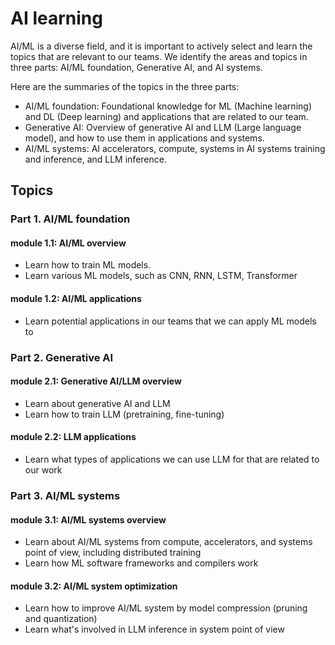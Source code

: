 # AI learning

AI/ML is a diverse field, and it is important to actively select and learn the topics that are relevant to our teams. We identify the areas and topics in three parts: AI/ML foundation, Generative AI, and AI systems.

Here are the summaries of the topics in the three parts:

- AI/ML foundation: Foundational knowledge for ML (Machine learning) and DL (Deep learning) and applications that are related to our team.
- Generative AI: Overview of generative AI and LLM (Large language model), and how to use them in applications and systems.
- AI/ML systems: AI accelerators, compute, systems in AI systems training and inference, and LLM inference.

## Topics

### Part 1. AI/ML foundation

#### module 1.1: AI/ML overview
- Learn how to train ML models.
- Learn various ML models, such as CNN, RNN, LSTM, Transformer

#### module 1.2: AI/ML applications
- Learn potential applications in our teams that we can apply ML models to

### Part 2. Generative AI

#### module 2.1: Generative AI/LLM overview
- Learn about generative AI and LLM
- Learn how to train LLM (pretraining, fine-tuning)

#### module 2.2: LLM applications
- Learn what types of applications we can use LLM for that are related to our work

### Part 3. AI/ML systems

#### module 3.1: AI/ML systems overview
- Learn about AI/ML systems from compute, accelerators, and systems point of view, including distributed training
- Learn how ML software frameworks and compilers work

#### module 3.2: AI/ML system optimization
- Learn how to improve AI/ML system by model compression (pruning and quantization)
- Learn what's involved in LLM inference in system point of view
